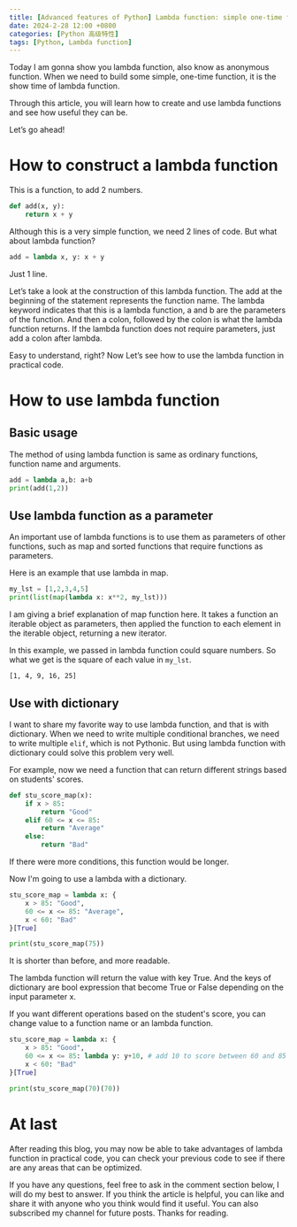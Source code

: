 ```yaml
---
title: [Advanced features of Python] Lambda function: simple one-time function
date: 2024-2-28 12:00 +0800
categories: [Python 高级特性]
tags: [Python, Lambda function]
---
```


Today I am gonna show you lambda function, also know as anonymous function. When we need to build some simple, one-time function, it is the show time of lambda function.

Through this article, you will learn how to create and use lambda functions and see how useful they can be.

Let’s go ahead!

# How to construct a lambda function

This is a function, to add 2 numbers.

```python
def add(x, y):
    return x + y
```

Although this is a very simple function, we need 2 lines of code. But what about lambda function?

```python
add = lambda x, y: x + y
```

Just 1 line.

Let’s take a look at the construction of this lambda function. The add at the beginning of the statement represents the function name. The lambda keyword indicates that this is a lambda function, a and b are the parameters of the function. And then a colon, followed by the colon is what the lambda function returns. If the lambda function does not require parameters, just add a colon after lambda.

Easy to understand, right? Now Let’s see how to use the lambda function in practical code.

# How to use lambda function

## Basic usage

The method of using lambda function is same as ordinary functions, function name and arguments.

```python
add = lambda a,b: a+b
print(add(1,2))
```

## Use lambda function as a parameter

An important use of lambda functions is to use them as parameters of other functions, such as map and sorted functions that require functions as parameters.

Here is an example that use lambda in map.

```python
my_lst = [1,2,3,4,5]
print(list(map(lambda x: x**2, my_lst)))
```

I am giving a brief explanation of map function here. It takes a function an iterable object as parameters, then applied the function to each element in the iterable object, returning a new iterator.

In this example, we passed in lambda function could square numbers. So what we get is the square of each value in `my_lst`.

```plaintext
[1, 4, 9, 16, 25]
```

## Use with dictionary

I want to share my favorite way to use lambda function, and that is with dictionary. When we need to write multiple conditional branches, we need to write multiple `elif`, which is not Pythonic. But using lambda function with dictionary could solve this problem very well.

For example, now we need a function that can return different strings based on students' scores.

```python
def stu_score_map(x):
    if x > 85:
        return "Good"
    elif 60 <= x <= 85:
        return "Average"
    else:
        return "Bad"
```

If there were more conditions, this function would be longer.

Now I'm going to use a lambda with a dictionary.

```python
stu_score_map = lambda x: {
    x > 85: "Good",
    60 <= x <= 85: "Average",
    x < 60: "Bad"
}[True]

print(stu_score_map(75))
```

It is shorter than before, and more readable.

The lambda function will return the value with key True. And the keys of dictionary are bool expression that become True or False depending on the input parameter x.

If you want different operations based on the student's score, you can change value to a function name or an lambda function.

```python
stu_score_map = lambda x: {
    x > 85: "Good",
    60 <= x <= 85: lambda y: y+10, # add 10 to score between 60 and 85
    x < 60: "Bad"
}[True]

print(stu_score_map(70)(70))
```

# At last

After reading this blog, you may now be able to take advantages of lambda function in practical code, you can check your previous code to see if there are any areas that can be optimized.

If you have any questions, feel free to ask in the comment section below, I will do my best to answer. If you think the article is helpful, you can like and share it with anyone who you think would find it useful. You can also subscribed my channel for future posts. Thanks for reading.

